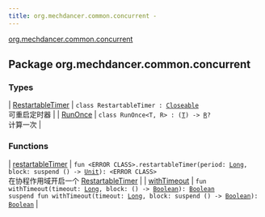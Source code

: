 ```yaml
---
title: org.mechdancer.common.concurrent - 
---
```


[org.mechdancer.common.concurrent](./index.html)

## Package org.mechdancer.common.concurrent

### Types

| [RestartableTimer](-restartable-timer/index.html) | `class RestartableTimer : `[`Closeable`](http://docs.oracle.com/javase/6/docs/api/java/io/Closeable.html)<br>可重启定时器 |
| [RunOnce](-run-once/index.html) | `class RunOnce<T, R> : (`[`T`](-run-once/index.html#T)`) -> `[`R`](-run-once/index.html#R)`?`<br>计算一次 |

### Functions

| [restartableTimer](restartable-timer.html) | `fun <ERROR CLASS>.restartableTimer(period: `[`Long`](https://kotlinlang.org/api/latest/jvm/stdlib/kotlin/-long/index.html)`, block: suspend () -> `[`Unit`](https://kotlinlang.org/api/latest/jvm/stdlib/kotlin/-unit/index.html)`): <ERROR CLASS>`<br>在协程作用域开启一个 [RestartableTimer](-restartable-timer/index.html) |
| [withTimeout](with-timeout.html) | `fun withTimeout(timeout: `[`Long`](https://kotlinlang.org/api/latest/jvm/stdlib/kotlin/-long/index.html)`, block: () -> `[`Boolean`](https://kotlinlang.org/api/latest/jvm/stdlib/kotlin/-boolean/index.html)`): `[`Boolean`](https://kotlinlang.org/api/latest/jvm/stdlib/kotlin/-boolean/index.html)<br>`suspend fun withTimeout(timeout: `[`Long`](https://kotlinlang.org/api/latest/jvm/stdlib/kotlin/-long/index.html)`, block: suspend () -> `[`Boolean`](https://kotlinlang.org/api/latest/jvm/stdlib/kotlin/-boolean/index.html)`): `[`Boolean`](https://kotlinlang.org/api/latest/jvm/stdlib/kotlin/-boolean/index.html) |

